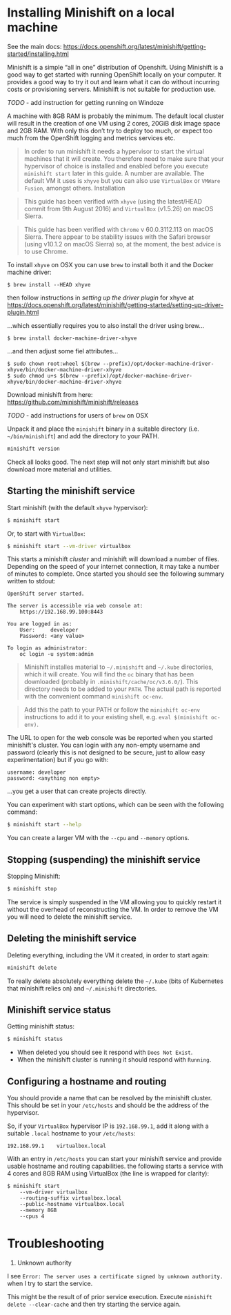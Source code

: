 # Installing Minishift on a local machine

See the main docs: https://docs.openshift.org/latest/minishift/getting-started/installing.html

Minishift is a simple “all in one” distribution of Openshift.
Using Minishift is a good way to get started with running OpenShift locally
on your computer. It provides a good way to try it out and learn what it can
do without incurring costs or provisioning servers. Minishiift is not suitable
for production use.

_TODO_ - add instruction for getting running on Windoze

A machine with 8GB RAM is probably the minimum. The default local cluster
will result in the creation of one VM using 2 cores, 20GiB disk image space
and 2GB RAM. With only this don’t try to deploy too much, or expect too much
from the OpenShift logging and metrics services etc.

>	In order to run minishift it needs a hypervisor to start the virtual machines
	that it will create. You therefore need to make sure that your hypervisor of choice
	is installed and enabled before you execute `minishift start` later in this guide.
	A number are available. The default VM it uses is `xhyve` but you can also
	use `VirtualBox` or `VMWare Fusion`, amongst others. Installation 

>	This guide has been verified with `xhyve` (using the latest/HEAD commit 
	from 9th August 2016) and `VirtualBox` (v1.5.26) on macOS Sierra. 

>	This guide has been verified with `Chrome` v 60.0.3112.113 on macOS Sierra.
	There appear to be stability issues with the Safari browser (using
	v10.1.2 on macOS Sierra) so, at the moment, the best advice is to use Chrome.
	
To install `xhyve` on OSX you can use `brew` to install both it and the Docker
machine driver:

```
$ brew install --HEAD xhyve
```

then follow instructions in _setting up the driver plugin_ for xhyve at
https://docs.openshift.org/latest/minishift/getting-started/setting-up-driver-plugin.html

...which essentially requires you to also install the driver using brew...

```
$ brew install docker-machine-driver-xhyve
```

...and then adjust some fiel attributes...

```
$ sudo chown root:wheel $(brew --prefix)/opt/docker-machine-driver-xhyve/bin/docker-machine-driver-xhyve
$ sudo chmod u+s $(brew --prefix)/opt/docker-machine-driver-xhyve/bin/docker-machine-driver-xhyve
```
Download minishift from here: https://github.com/minishift/minishift/releases

_TODO_ - add instructions for users of `brew` on OSX

Unpack it and place the `minishift` binary in a suitable directory
(i.e. `~/bin/minishift`) and add the directory to your PATH. 

```sh
minishift version
```

Check all looks good. The next step will not only start minishift but
also download more material and utilities.

## Starting the minishift service

Start minishift (with the default `xhyve` hypervisor):
```sh
$ minishift start
```

Or, to start with `VirtualBox`:
```sh
$ minishift start --vm-driver virtualbox
```

This starts a minishift _cluster_ and minishift will download a number of files.
Depending on the speed of your internet connection, it may take  a number of
minutes to complete. Once started you should see the following summary
written to stdout:

```
OpenShift server started.

The server is accessible via web console at:
	https://192.168.99.100:8443

You are logged in as:
	User:     developer
	Password: <any value>

To login as administrator:
	oc login -u system:admin
```

>	Minishift installes material to `~/.minishift` and `~/.kube` directories,
	which it will create. You will find the `oc` binary that has been downloaded
	(probably in `.minishift/cache/oc/v3.6.0/`). This directory
	needs to be added to your `PATH`. The actual path is reported with the
	convenient command `minishift oc-env`.

>	Add this the path to your PATH or follow the `minishift oc-env` instructions
	to add it to your existing shell, e.g. `eval $(minishift oc-env)`.
  
The URL to open for the web console was be reported when you started minishift's
cluster. You can login with any non-empty username and password
(clearly this is not designed to be secure, just to allow easy experimentation)
but if you go with:

```
username: developer
password: <anything non empty>
```

...you get a user that can create projects directly.

You can experiment with start options, which can be seen with the following
command:

```sh
$ minishift start --help
```

You can create a larger VM with the `--cpu` and `--memory` options.

## Stopping (suspending) the minishift service

Stopping Minishift:
```sh
$ minishift stop
```

The service is simply suspended in the VM allowing you to quickly restart it
without the overhead of reconstructing the VM. In order to remove the VM
you will need to delete the minishift service.

## Deleting the minishift service

Deleting everything, including the VM it created, in order to start again:
```sh
minishift delete
```

To really delete absolutely everything delete the `~/.kube` (bits of Kubernetes
that minishift relies on) and `~/.minishift` directories.

## Minishift service status

Getting minishift status:
```sh
$ minishift status
```

*	When deleted you should see it respond with `Does Not Exist`.
*	When the minishift cluster is running it should respond with `Running`.

## Configuring a hostname and routing
You should provide a name that can be resolved by the minishift cluster.
This should be set in your `/etc/hosts` and should be the address of the
hypervisor.

So, if your `VirtualBox` hypervisor IP is `192.168.99.1`, add it along with
a suitable `.local` hostname to your `/etc/hosts`:
```
192.168.99.1	virtualbox.local
```

With an entry in `/etc/hosts` you can start your minishift service and provide usable
hostname and routing capabilities. the following starts a service with
4 cores and 8GB RAM using VirtualBox (the line is wrapped for clarity):

```
$ minishift start
	--vm-driver virtualbox
	--routing-suffix virtualbox.local
	--public-hostname virtualbox.local
	--memory 8GB
	--cpus 4
```

# Troubleshooting

1. Unknown authority

I see `Error: The server uses a certificate signed by unknown authority.`
when I try to start the service.
	
This might be the result of of prior service execution.
Execute `minishift delete --clear-cache` and then try starting
the service again.
